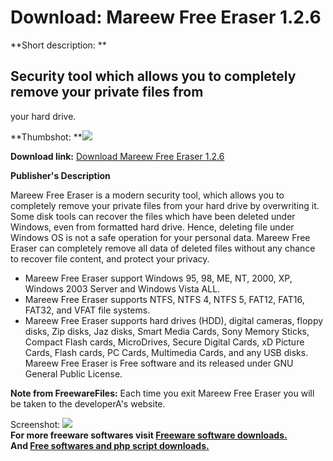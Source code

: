# Download: Mareew Free Eraser 1.2.6

**Short description: **

## Security tool which allows you to completely remove your private files from
your hard drive.

  
**Thumbshot: **![](http://www.freewarefiles.com/screenshot/mareewferaser_md.gif)   
  
**Download link:** [Download Mareew Free Eraser 1.2.6](http://freesoftwares.boysofts.com/Mareew-Free-Eraser_program_38841.html)  
  

**Publisher's Description**  
  

Mareew Free Eraser is a modern security tool, which allows you to completely
remove your private files from your hard drive by overwriting it. Some disk
tools can recover the files which have been deleted under Windows, even from
formatted hard drive. Hence, deleting file under Windows OS is not a safe
operation for your personal data. Mareew Free Eraser can completely remove all
data of deleted files without any chance to recover file content, and protect
your privacy.

  * Mareew Free Eraser support Windows 95, 98, ME, NT, 2000, XP, Windows 2003 Server and Windows Vista ALL. 
  * Mareew Free Eraser supports NTFS, NTFS 4, NTFS 5, FAT12, FAT16, FAT32, and VFAT file systems. 
  * Mareew Free Eraser supports hard drives (HDD), digital cameras, floppy disks, Zip disks, Jaz disks, Smart Media Cards, Sony Memory Sticks, Compact Flash cards, MicroDrives, Secure Digital Cards, xD Picture Cards, Flash cards, PC Cards, Multimedia Cards, and any USB disks. 
Mareew Free Eraser is Free software and its released under GNU General Public
License.

**Note from FreewareFiles:** Each time you exit Mareew Free Eraser you will be taken to the developerA's website.

  
  
Screenshot: ![](http://www.freewarefiles.com/screenshot/mareewferaser.gif)  
**For more freeware softwares visit [Freeware software downloads.](http://freesoftwares.boysofts.com/)**   
**And [Free softwares and php script downloads.](http://www.boysofts.com/)**

